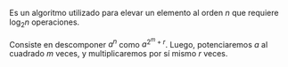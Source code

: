 Es un algoritmo utilizado para elevar un elemento al orden $n$ que requiere $\log_2n$ operaciones.

Consiste en descomponer $a^n$ como $a^{2^m + r}$. Luego, potenciaremos $a$ al cuadrado $m$ veces, y multiplicaremos por sí mismo $r$ veces.
